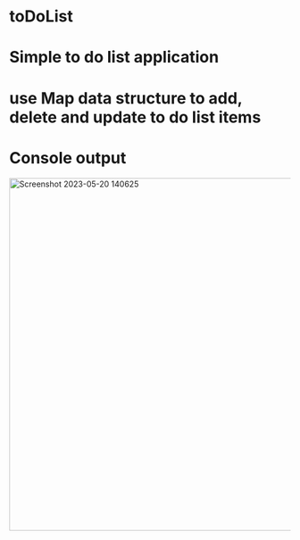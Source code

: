 # toDoList
# Simple to do list application
# use Map data structure to add, delete and update to do list items
# Console output
<img width="632" alt="Screenshot 2023-05-20 140625" src="https://github.com/AremouSalaou/toDoList/assets/126447538/6a2cd5cd-4c1b-485a-8689-861420bb6536">
